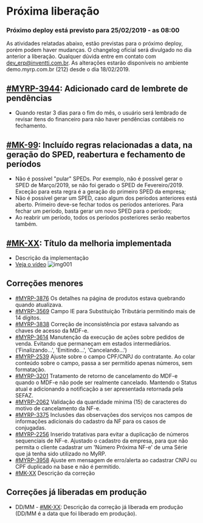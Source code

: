 # Próxima liberação

### Próximo deploy está previsto para 25/02/2019 - as 08:00
As atividades relatadas abaixo, estão previstas para o próximo deploy, porém podem haver mudanças. O changelog oficial será divulgado no dia anterior a liberação. Qualquer dúvida entre em contato com dev_erp@inventti.com.br.
As alterações estarão disponíveis no ambiente demo.myrp.com.br (212) desde o dia 18/02/2019.

## [#MYRP-3944](https://devmyrp.atlassian.net/browse/MYRP-3944): Adicionado card de lembrete de pendências
* Quando restar 3 dias para o fim do mês, o usuário será lembrado de revisar ítens do financeiro para não haver pendências contábeis no fechamento.

## [#MK-99](https://devmyrp.atlassian.net/browse/MK-99): Incluído regras relacionadas a data, na geração do SPED, reabertura e fechamento de períodos
* Não é possível "pular" SPEDs. Por exemplo, não é possível gerar o SPED de Março/2019, se não foi gerado o SPED de Fevereiro/2019. Exceção para esta regra é a geração do primeiro SPED da empresa;
* Não é possível gerar um SPED, caso algum dos períodos anteriores está aberto. Primeiro deve-se fechar todos os períodos anteriores. Para fechar um período, basta gerar um novo SPED para o período;
* Ao reabrir um período, todos os períodos posteriores serão reabertos também.

## [#MK-XX](https://devmyrp.atlassian.net/browse/MK-XX): Título da melhoria implementada
* Descrição da implementação
* [Veja o vídeo](http://recordit.co/2MyFCjFpdq)
![img001](https://i.imgur.com/XXXX.png)

## Correções menores
* [#MYRP-3876](https://devmyrp.atlassian.net/browse/MYRP-3876) Os detalhes na página de produtos estava quebrando quando atualizava.
* [#MYRP-3569](https://devmyrp.atlassian.net/browse/MYRP-3569) Campo IE para Substituição Tributária permitindo mais de 14 dígitos.
* [#MYRP-3838](https://devmyrp.atlassian.net/browse/MYRP-3838) Correção de inconsistência por estava salvando as chaves de acesso da MDF-e.
* [#MYRP-3614](https://devmyrp.atlassian.net/browse/MYRP-3614) Manutenção da execução de ações sobre pedidos de venda. Evitando que permaneçam em estados intermediários.('Finalizando...', 'Emitindo...', 'Cancelando...')
* [#MYRP-2539](https://devmyrp.atlassian.net/browse/MYRP-2539) Ajuste sobre o campo CPF/CNPJ do contratante. Ao colar conteúdo sobre o campo, passa a ser permitido apenas números, sem formatação.
* [#MYRP-3201](https://devmyrp.atlassian.net/browse/MYRP-3201) Tratamento de retorno de cancelamento do MDF-e quando o MDF-e não pode ser realmente cancelado. Mantendo o Status atual e adicionando a notificação a ser apresentada retornada pela SEFAZ.
* [#MYRP-2062](https://devmyrp.atlassian.net/browse/MYRP-2062) Validação da quantidade mínima (15) de caracteres do motivo de cancelamento da NF-e.
* [#MYRP-3375](https://devmyrp.atlassian.net/browse/MYRP-3375) Inclusões das observações dos serviços nos campos de informações adicionais do cadastro da NF para os casos de conjugadas.
* [#MYRP-2256](https://devmyrp.atlassian.net/browse/MYRP-2256) Inserido tratativas para evitar a duplicação de números sequenciais de NF-e. Ajustado o cadastro da empresa, para que não permita o cliente cadastrar um 'Número Próxima NF-e' de uma Série que já tenha sido utilizado no MyRP.
* [#MYRP-3958](https://devmyrp.atlassian.net/browse/MYRP-3958) Ajuste em mensagem de erro/alerta ao cadastrar CNPJ ou CPF duplicado na base e não é permitido.
* [#MK-XX](https://devmyrp.atlassian.net/browse/MK-XX) Descrição da correção

## Correções já liberadas em produção
* DD/MM - [#MK-XX](https://devmyrp.atlassian.net/browse/MK-XX): Descrição da correção já liberada em produção (DD/MM é a data que foi liberado em produção).

